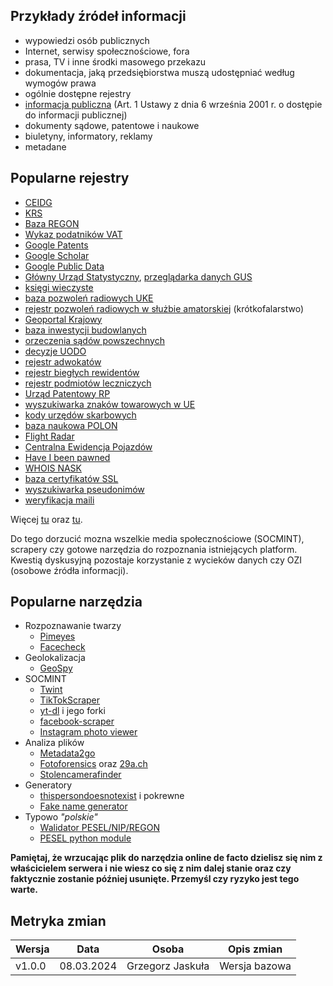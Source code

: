 ## Przykłady źródeł informacji

* wypowiedzi osób publicznych
* Internet, serwisy społecznościowe, fora
* prasa, TV i inne środki masowego przekazu
* dokumentacja, jaką przedsiębiorstwa muszą udostępniać według wymogów prawa
* ogólnie dostępne rejestry
* [informacja publiczna](https://www.gov.pl/web/gov/uzyskaj-informacje-publiczna) (Art. 1 Ustawy z dnia 6 września 2001 r. o dostępie do informacji publicznej)
* dokumenty sądowe, patentowe i naukowe
* biuletyny, informatory, reklamy
* metadane

## Popularne rejestry

- [CEIDG](https://prod.ceidg.gov.pl/ceidg.cms.engine/)
- [KRS](https://ekw.ms.gov.pl/eukw_ogol/menu.do)
- [Baza REGON](https://wyszukiwarkaregon.stat.gov.pl/appBIR/index.aspx)
- [Wykaz podatników VAT](https://www.podatki.gov.pl/wykaz-podatnikow-vat-wyszukiwarka)
- [Google Patents](https://patents.google.com/)
- [Google Scholar](https://scholar.google.com/)
- [Google Public Data](https://www.google.com/publicdata/directory)
- [Główny Urząd Statystyczny](https://stat.gov.pl/), [przeglądarka danych GUS](https://stat.gov.pl/wyszukiwarka/szukaj.html)
- [księgi wieczyste](https://przegladarka-ekw.ms.gov.pl/eukw_prz/KsiegiWieczyste/wyszukiwanieKW)
- [baza pozwoleń radiowych UKE](https://bip.uke.gov.pl/pozwolenia-radiowe/wykaz-pozwolen-radiowych/)
- [rejestr pozwoleń radiowych w służbie amatorskiej](https://amator.uke.gov.pl) (krótkofalarstwo)
- [Geoportal Krajowy](https://mapy.geoportal.gov.pl/)
- [baza inwestycji budowlanych](https://www.urbanity.pl/)
- [orzeczenia sądów powszechnych](http://orzeczenia.ms.gov.pl/)
- [decyzje UODO](https://uodo.gov.pl/pl/p/decyzje)
- [rejestr adwokatów](https://rejestradwokatow.pl/adwokat)
- [rejestr biegłych rewidentów](https://www.pibr.org.pl/pl/search/auditor?search=)
- [rejestr podmiotów leczniczych](https://rpwdl.ezdrowie.gov.pl/)
- [Urząd Patentowy RP](https://uprp.gov.pl/pl/wyszukiwarki)
- [wyszukiwarka znaków towarowych w UE](https://www.euipo.europa.eu/en/trade-marks/before-applying/availability)
- [kody urzędów skarbowych](https://cdn.e-dek.pl/Kody%20urzędów%20skarbowych.pdf)
- [baza naukowa POLON](https://polon.nauka.gov.pl/siec-polon)
- [Flight Radar](https://www.flightradar24.com/)
- [Centralna Ewidencja Pojazdów](https://historiapojazdu.gov.pl/)
- [Have I been pawned](https://haveibeenpwned.com/)
- [WHOIS NASK](https://www.dns.pl/whois)
- [baza certyfikatów SSL](https://crt.sh/)
- [wyszukiwarka pseudonimów](https://instantusername.com/#/)
- [weryfikacja maili](https://verify-email.org/)

Więcej [tu](https://otwartezrodla.pl) oraz [tu](https://osintframework.com).

Do tego dorzucić mozna wszelkie media społecznościowe (SOCMINT), scrapery czy gotowe narzędzia do rozpoznania istniejących platform. Kwestią dyskusyjną pozostaje korzystanie z wycieków danych czy OZI (osobowe źródła informacji).

## Popularne narzędzia

- Rozpoznawanie twarzy
    - [Pimeyes](https://pimeyes.com/en)
    - [Facecheck](https://facecheck.id)
- Geolokalizacja
    - [GeoSpy](https://geospy.ai)
- SOCMINT
    - [Twint](https://github.com/twintproject/twint)
    - [TikTokScraper](https://github.com/drawrowfly/tiktok-scraper)
    - [yt-dl](https://github.com/ytdl-org/youtube-dl) i jego forki
    - [facebook-scraper](https://github.com/kevinzg/facebook-scraper)
    - [Instagram photo viewer](https://inflact.com/downloader/instagram/avatar/)
- Analiza plików
    - [Metadata2go](https://www.metadata2go.com)
    - [Fotoforensics](https://fotoforensics.com) oraz [29a.ch](https://29a.ch/sandbox/2012/imageerrorlevelanalysis/)
    - [Stolencamerafinder](https://www.stolencamerafinder.com)
- Generatory
    - [thispersondoesnotexist](https://thispersondoesnotexist.com) i pokrewne
    - [Fake name generator](https://www.fakenamegenerator.com)
- Typowo *"polskie"*
    - [Walidator PESEL/NIP/REGON](https://github.com/radarsu/validate-polish)
    - [PESEL python module](https://github.com/jsporna/pypesel)

**Pamiętaj, że wrzucając plik do narzędzia online de facto dzielisz się nim z właścicielem serwera i nie wiesz co się z nim dalej stanie oraz czy faktycznie zostanie później usunięte. Przemyśl czy ryzyko jest tego warte.**

## Metryka zmian
| Wersja       | Data       | Osoba             | Opis zmian                         |
| ------------ | ---------- | ----------------- | ---------------------------------- |
| v1.0.0       | 08.03.2024 | Grzegorz Jaskuła  | Wersja bazowa                      |

